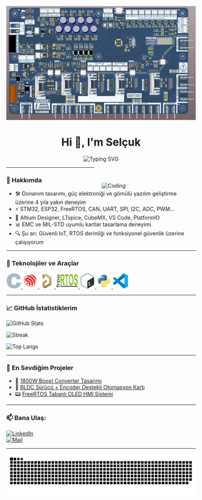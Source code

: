 [![MasterHead](https://github.com/SelcukluOsman/SelcukluOsman/blob/main/assets/masterhead.jpg?raw=true)](https://www.linkedin.com/in/selcukselcuklu)

<h1 align="center">Hi 👋, I'm Selçuk</h1>

<div align="center">
  <p align="center">
  <img src="https://readme-typing-svg.herokuapp.com?font=Fira+Code&size=22&pause=2000&center=true&vCenter=true&width=1000&lines=🔧+Hardware+Design+Engineer;💡+Embedded+Developer+%26+PCB+Designer;🛠️+STM32%2C+ESP32%2C+RTOS%2C+CAN-FD;🌍+Open+Source+Maker+%26+Lifelong+Learner" alt="Typing SVG" />
</p>

</div>
<img 
  align="right" 
  alt="Coding" 
  width="250" 
  src="https://media.giphy.com/media/qgQUggAC3Pfv687qPC/giphy.gif" 
  style="padding: 40px 0 0 20px;" 
>

---

### 🧠 Hakkımda

- 🛠️ Donanım tasarımı, güç elektroniği ve gömülü yazılım geliştirme üzerine 4 yıla yakın deneyim  
- ⚡ STM32, ESP32, FreeRTOS, CAN, UART, SPI, I2C, ADC, PWM...  
- 🧰 Altium Designer, LTspice, CubeMX, VS Code, PlatformIO  
- 📊 EMC ve MIL-STD uyumlu kartlar tasarlama deneyimi  
- 🔍 Şu an: Güvenli IoT, RTOS derinliği ve fonksiyonel güvenlik üzerine çalışıyorum  

---

### 🧰 Teknolojiler ve Araçlar

<p align="left">
  <!-- C -->
  <a href="https://en.wikipedia.org/wiki/C_(programming_language)" target="_blank" rel="noreferrer">
    <img src="https://raw.githubusercontent.com/devicons/devicon/master/icons/c/c-original.svg" alt="C" width="40" height="40"/>
  </a>

  <!-- ESP32 / (SVG dönüştürülmüş sürüm) -->
  <a href="https://www.espressif.com/en/products/socs/esp32" target="_blank" rel="noreferrer">
<img src="https://github.com/SelcukluOsman/SelcukluOsman/blob/main/assets/espressif-systems.svg?raw=true" alt="ESP32" width="40" height="40"/>
  </a>

  <!-- Altium (SVG dönüştürülmüş sürüm) -->
  <a href="https://www.altium.com/" target="_blank" rel="noreferrer">
    <img src="https://github.com/SelcukluOsman/SelcukluOsman/blob/main/assets/altium-icon.png?raw=true" alt="Altium" width="40" height="40"/>
  </a>

  <!-- FreeRTOS (manually hosted image) -->
  <a href="https://www.freertos.org/" target="_blank" rel="noreferrer">
    <img src="https://github.com/SelcukluOsman/SelcukluOsman/blob/main/assets/freertos-logo.png?raw=true" alt="FreeRTOS" width="60" height="40"/>
  </a>

  <!-- Bash -->
  <a href="https://www.gnu.org/software/bash/" target="_blank" rel="noreferrer">
    <img src="https://raw.githubusercontent.com/devicons/devicon/master/icons/bash/bash-original.svg" alt="Bash" width="40" height="40"/>
  </a>

  <!-- Python -->
  <a href="https://www.python.org" target="_blank" rel="noreferrer">
    <img src="https://raw.githubusercontent.com/devicons/devicon/master/icons/python/python-original.svg" alt="Python" width="40" height="40"/>
  </a>

  <!-- VS Code -->
  <a href="https://code.visualstudio.com/" target="_blank" rel="noreferrer">
    <img src="https://raw.githubusercontent.com/devicons/devicon/master/icons/vscode/vscode-original.svg" alt="VS Code" width="40" height="40"/>
  </a>
</p>


---

### 📈 GitHub İstatistiklerim

![GitHub Stats](https://github-readme-stats.vercel.app/api?username=SelcukluOsman&show_icons=true&theme=radical)

![Streak](https://streak-stats.demolab.com?user=SelcukluOsman&theme=radical&hide_border=false)

![Top Langs](https://github-readme-stats.vercel.app/api/top-langs/?username=SelcukluOsman&layout=compact&theme=radical)

---

### 🧩 En Sevdiğim Projeler

- 🔋 [1800W Boost Converter Tasarımı](#)
- 🚗 [BLDC Sürücü + Encoder Destekli Otomasyon Kartı](#)
- 📟 [FreeRTOS Tabanlı OLED HMI Sistemi](#)

---

### 📫 Bana Ulaş:

[![LinkedIn](https://img.shields.io/badge/LinkedIn-blue?logo=linkedin&style=for-the-badge)](https://www.linkedin.com/in/selcukselcuklu)  
[![Mail](https://img.shields.io/badge/E-mail-Darkred?logo=gmail&style=for-the-badge)](mailto:osmanselcuklu@yahoo.com)

---


  <!-- Snake Animation -->
  <img src="https://raw.githubusercontent.com/Platane/snk/output/github-contribution-grid-snake.svg" alt="snake animation" />
</p>
